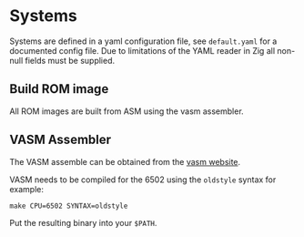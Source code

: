 # Systems

Systems are defined in a yaml configuration file, see `default.yaml` for a documented config
file. Due to limitations of the YAML reader in Zig all non-null fields must be supplied.

## Build ROM image

All ROM images are built from ASM using the vasm assembler.

## VASM Assembler

The VASM assemble can be obtained from the [vasm website](http://sun.hasenbraten.de/vasm/).

VASM needs to be compiled for the 6502 using the `oldstyle` syntax for example:

```shell
make CPU=6502 SYNTAX=oldstyle
```

Put the resulting binary into your `$PATH`.
